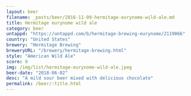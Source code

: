 ```yaml
---
layout: beer
filename: _posts/beer/2016-11-09-hermitage-eurynome-wild-ale.md
title: Hermitage eurynome wild ale
category: beer
untappd: "https://untappd.com/b/hermitage-brewing-eurynome/2119066"
country: "United States"
brewery: "Hermitage Brewing"
breweryURL: "/brewery/hermitage-brewing.html"
style: "American Wild Ale"
score: 9
img: /img/list/hermitage-eurynome-wild-ale.jpeg
beer-date: "2018-06-02"
desc: "A mild sour beer mixed with delicious chocolate"
permalink: /beer/:title.html
---
```

